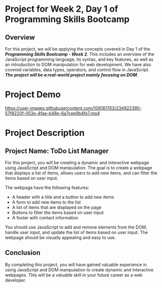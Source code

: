 # Project for Week 2, Day 1 of Programming Skills Bootcamp

## Overview

For this project, we will be applying the concepts covered in Day 1 of the **_Programming Skills Bootcamp - Week 2_**. This includes an overview of the JavaScript programming language, its syntax, and key features, as well as an introduction to DOM manipulation for web development. We have also covered variables, data types, operators, and control flow in JavaScript. **_The project will be a real-world project mainly focusing on DOM_**.

# Project Demo
https://user-images.githubusercontent.com/108181763/234922395-57f8220f-053e-4fae-b48e-6a7cee9b4fe7.mp4


# Project Description

## Project Name: ToDo List Manager

For this project, you will be creating a dynamic and interactive webpage using JavaScript and DOM manipulation. The goal is to create a webpage that displays a list of items, allows users to add new items, and can filter the items based on user input.

The webpage have the following features:

* A header with a title and a button to add new items
* A form to add new items to the list
* A list of items that are displayed on the page
* Buttons to filter the items based on user input
* A footer with contact information

You should use JavaScript to add and remove elements from the DOM, handle user input, and update the list of items based on user input. The webpage should be visually appealing and easy to use.


## Conclusion

By completing this project, you will have gained valuable experience in using JavaScript and DOM manipulation to create dynamic and interactive webpages. This will be a valuable skill in your future career as a web developer.
